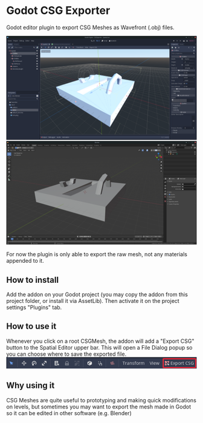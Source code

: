 # Godot CSG Exporter
Godot editor plugin to export CSG Meshes as Wavefront (.obj) files.

![Godot CSG Mesh](screenshots/godot_screenshot.png)
![Exporter Wavefront Mesh on Blender](screenshots/blender_screenshot.png)

For now the plugin is only able to export the raw mesh, not any materials appended to it.

## How to install
Add the addon on your Godot project (you may copy the addon from this project folder, or install it via AssetLib). Then activate it on the project settings "Plugins" tab.

## How to use it
Whenever you click on a root CSGMesh, the addon will add a "Export CSG" button to the Spatial Editor upper bar. This will open a File Dialog popup so you can choose where to save the exported file.
![Exporter option on Godot spatial container](screenshots/exporter_option.png)

## Why using it
CSG Meshes are quite useful to prototyping and making quick modifications on levels, but sometimes you may want to export the mesh made in Godot so it can be edited in other software (e.g. Blender)
